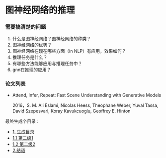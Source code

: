 # 图神经网络的推理

### 需要搞清楚的问题

1. 什么是图神经网络？图神经网络的种类？
2. 图神经网络的优势？
3. 图神经网络在现在哪些方面（in NLP）有应用，效果如何？
4. 推理任务是什么？
5. 有哪些方法能够应用与推理任务中？
6. gnn在推理的应用？







### 论文列表

- Attend, Infer, Repeat: Fast Scene Understanding with Generative Models

  2016，S. M. Ali Eslami, Nicolas Heess, Theophane Weber, Yuval Tassa, David Szepesvari, Koray Kavukcuoglu, Geoffrey E. Hinton



最终生成个目录： 

- [1. 生成目录](#1) 
- [1.1 第二级1](#1.2)
- [1.2 第二级2](#1.2)
- [2.结语](#2)

